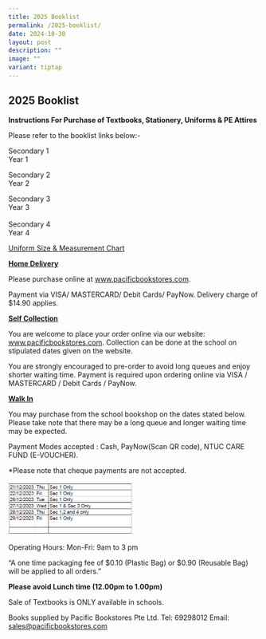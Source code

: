 ```yaml
---
title: 2025 Booklist
permalink: /2025-booklist/
date: 2024-10-30
layout: post
description: ""
image: ""
variant: tiptap
---
```

<h2><strong>2025 Booklist</strong></h2>
<p><strong>Instructions For Purchase of Textbooks, Stationery, Uniforms &amp; PE Attires</strong>
</p>
<p>Please refer to the booklist links below:-</p>
<p>Secondary 1
<br>Year 1</p>
<p>Secondary 2
<br>Year 2</p>
<p>Secondary 3
<br>Year 3
<br>
<br>Secondary 4
<br>Year 4</p>
<p><a href="/files/4c-VS-Uniform.pdf" rel="noopener noreferrer nofollow" target="_blank">Uniform Size &amp; Measurement Chart</a>
</p>
<p><strong><u>Home Delivery</u></strong>
</p>
<p>Please purchase online at <a href="http://www.pacificbookstores.com" rel="noopener noreferrer nofollow" target="_blank">www.pacificbookstores.com</a>.</p>
<p>Payment via VISA/ MASTERCARD/ Debit Cards/ PayNow. Delivery charge of
$14.90 applies.</p>
<p><strong><u>Self Collection</u></strong>
</p>
<p>You are welcome to place your order online via our website: <a href="http://www.pacificbookstores.com" rel="noopener noreferrer nofollow" target="_blank">www.pacificbookstores.com</a>.
Collection can be done at the school on stipulated dates given on the website.</p>
<p>You are strongly encouraged to pre-order to avoid long queues and enjoy
shorter waiting time. Payment is required upon ordering online via VISA
/ MASTERCARD / Debit Cards / PayNow.</p>
<p><strong><u>Walk In</u></strong>
</p>
<p>You may purchase from the school bookshop on the dates stated below. Please
take note that there may be a long queue and longer waiting time may be
expected.</p>
<p>Payment Modes accepted : Cash, PayNow(Scan QR code), NTUC CARE FUND (E-VOUCHER).</p>
<p>*Please note that cheque payments are not accepted.</p>
<p></p>
<div class="isomer-image-wrapper">
<img style="width: 50%;" height="auto" width="100%" alt="" src="/images/2024_sy1_booklist_dates.png">
</div>
<p>Operating Hours: Mon-Fri: 9am to 3 pm</p>
<p>“A one time packaging fee of $0.10 (Plastic Bag) or $0.90 (Reusable Bag)
will be applied to all orders.”</p>
<p><strong>Please avoid Lunch time (12.00pm to 1.00pm)</strong>
</p>
<p>Sale of Textbooks is ONLY available in schools.</p>
<p>Books supplied by Pacific Bookstores Pte Ltd. Tel: 69298012 Email: <a href="mailto:sales@pacificbookstores.com" rel="noopener noreferrer nofollow" target="_blank">sales@pacificbookstores.com</a>
</p>